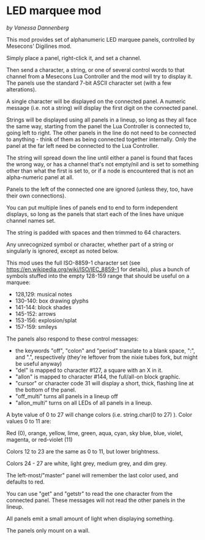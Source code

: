 # LED marquee mod 

*by Vanessa Dannenberg*

This mod provides set of alphanumeric LED marquee panels, controlled by Mesecons' Digilines mod.

Simply place a panel, right-click it, and set a channel.

Then send a character, a string, or one of several control words to that channel from a Mesecons Lua Controller and the mod will try to display it.  The panels use the standard 7-bit ASCII character set (with a few alterations).

A single character will be displayed on the connected panel.  A numeric message (i.e. not a string) will display the first digit on the connected panel.

Strings will be displayed using all panels in a lineup, so long as they all face the same way, starting from the panel the Lua Controller is connected to, going left to right.  The other panels in the line do not need to be connected to anything - think of them as being connected together internally.  Only the panel at the far left need be connected to the Lua Controller.

The string will spread down the line until either a panel is found that faces the wrong way, or has a channel that's not empty/nil and is set to something other than what the first is set to, or if a node is encountered that is not an alpha-numeric panel at all.

Panels to the left of the connected one are ignored (unless they, too, have their own connections).

You can put multiple lines of panels end to end to form independent displays, so long as the panels that start each of the lines have unique channel names set.

The string is padded with spaces and then trimmed to 64 characters.

Any unrecognized symbol or character, whether part of a string or singularly is ignored, except as noted below.

This mod uses the full ISO-8859-1 character set (see https://en.wikipedia.org/wiki/ISO/IEC_8859-1 for details), plus a bunch of symbols stuffed into the empty 128-159 range that should be useful on a marquee:
    
* 128,129: musical notes
* 130-140: box drawing glyphs
* 141-144: block shades
* 145-152: arrows
* 153-156: explosion/splat
* 157-159: smileys

The panels also respond to these control messages:

* the keywords "off", "colon" and "period" translate to a blank space, ":", and ".", respectively (they're leftover from the nixie tubes fork, but might be useful anyway)
* "del" is mapped to character #127, a square with an X in it.
* "allon" is mapped to character #144, the full/all-on block graphic.
* "cursor" or character code 31 will display a short, thick, flashing line at the bottom of the panel.
* "off_multi" turns all panels in a lineup off
* "allon_multi" turns on all LEDs of all panels in a lineup.

A byte value of 0 to 27 will change colors (i.e. string.char(0 to 27) ).  Color values 0 to 11 are:

Red (0), orange, yellow, lime, green, aqua, cyan, sky blue, blue, violet, magenta, or red-violet (11)

Colors 12 to 23 are the same as 0 to 11, but lower brightness.

Colors 24 - 27 are white, light grey, medium grey, and dim grey.

The left-most/"master" panel will remember the last color used, and defaults to red.

You can use "get" and "getstr" to read the one character from the connected panel.  These messages will not read the other panels in the lineup.

All panels emit a small amount of light when displaying something.

The panels only mount on a wall.
